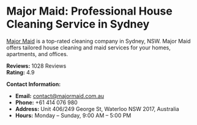 # Major Maid: Professional House Cleaning Service in Sydney

[Major Maid](https://majormaid.com.au) is a top-rated cleaning company in Sydney, NSW. Major Maid offers tailored house cleaning and maid services for your homes, apartments, and offices.

**Reviews:** 1028 Reviews  
**Rating:** 4.9

**Contact Information:**

- **Email:** contact@majormaid.com.au
- **Phone:** +61 414 076 980
- **Address:** Unit 406/249 George St, Waterloo NSW 2017, Australia
- **Hours:** Monday – Sunday, 9:00 AM – 5:00 PM
